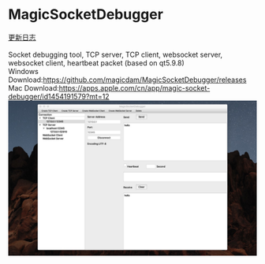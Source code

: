 # MagicSocketDebugger
[更新日志](./CHANGELOG.md)  
<br />
Socket debugging tool, TCP server, TCP client, websocket server, websocket client, heartbeat packet (based on qt5.9.8)  
Windows Download:https://github.com/magicdam/MagicSocketDebugger/releases  
Mac Download:https://apps.apple.com/cn/app/magic-socket-debugger/id1454191579?mt=12  
![预览](./preview-en.jpg)